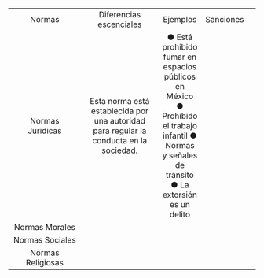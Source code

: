 <table style="width: 100%; text-align: center;">
  <tr>
    <td style="width: 50%;">Normas</td>
    <td style="width: 50%;">Diferencias escenciales</td>
    <td style="width: 50%;">Ejemplos</td>
    <td style="width: 50%;">Sanciones</td>
  </tr>
  <tr>
    <td style="width: 50%; ">Normas Juridicas</td>
    <td style="width: 50%; ">
Esta norma está
establecida por una
autoridad para
regular la conducta
en la sociedad.</td>
<td>● Está prohibido
fumar en
espacios
públicos en
México
● Prohibido el
trabajo infantil
● Normas y
señales de
tránsito
● La extorsión es
un delito</td>
    <td style="width: 50%; "> </td>
    <td style="width: 50%; "> </td>
  </tr>
  <tr>
    <td style="width: 50%; ">Normas Morales</td>
  </tr>
  <tr>
    <td style="width: 50%; ">Normas Sociales</td>
  </tr>
  <tr>
    <td style="width: 50%; ">Normas Religiosas</td>
  </tr>
</table>